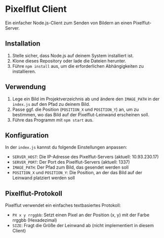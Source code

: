 # Pixelflut Client

Ein einfacher Node.js-Client zum Senden von Bildern an einen Pixelflut-Server.

## Installation

1. Stelle sicher, dass Node.js auf deinem System installiert ist.
2. Klone dieses Repository oder lade die Dateien herunter.
3. Führe `npm install` aus, um die erforderlichen Abhängigkeiten zu installieren.

## Verwendung

1. Lege ein Bild im Projektverzeichnis ab und ändere den `IMAGE_PATH` in der `index.js` auf den Pfad zu deinem Bild.
2. Passe ggf. die Position (`POSITION_X` und `POSITION_Y`) an, um zu bestimmen, wo das Bild auf der Pixelflut-Leinwand erscheinen soll.
3. Führe das Programm mit `npm start` aus.

## Konfiguration

In der `index.js` kannst du folgende Einstellungen anpassen:

- `SERVER_HOST`: Die IP-Adresse des Pixelflut-Servers (aktuell: 10.93.230.17)
- `SERVER_PORT`: Der Port des Pixelflut-Servers (aktuell: 1337)
- `IMAGE_PATH`: Der Pfad zum Bild, das gesendet werden soll
- `POSITION_X` und `POSITION_Y`: Die Position, an der das Bild auf der Leinwand platziert werden soll

## Pixelflut-Protokoll

Pixelflut verwendet ein einfaches textbasiertes Protokoll:

- `PX x y rrggbb`: Setzt einen Pixel an der Position (x, y) mit der Farbe rrggbb (Hexadezimal)
- `SIZE`: Fragt die Größe der Leinwand ab (nicht implementiert in diesem Client)